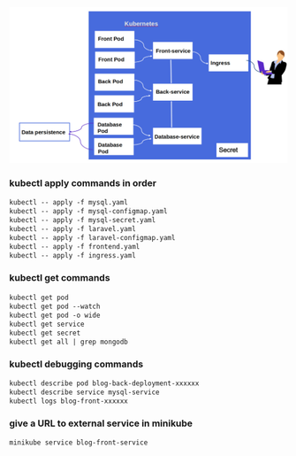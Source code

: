 ![plot](./k8s.jpg)
### kubectl apply commands in order
    
    kubectl -- apply -f mysql.yaml
    kubectl -- apply -f mysql-configmap.yaml 
    kubectl -- apply -f mysql-secret.yaml
    kubectl -- apply -f laravel.yaml
    kubectl -- apply -f laravel-configmap.yaml 
    kubectl -- apply -f frontend.yaml
    kubectl -- apply -f ingress.yaml  
    
### kubectl get commands

    kubectl get pod
    kubectl get pod --watch
    kubectl get pod -o wide
    kubectl get service
    kubectl get secret
    kubectl get all | grep mongodb

### kubectl debugging commands

    kubectl describe pod blog-back-deployment-xxxxxx
    kubectl describe service mysql-service
    kubectl logs blog-front-xxxxxx

### give a URL to external service in minikube

    minikube service blog-front-service